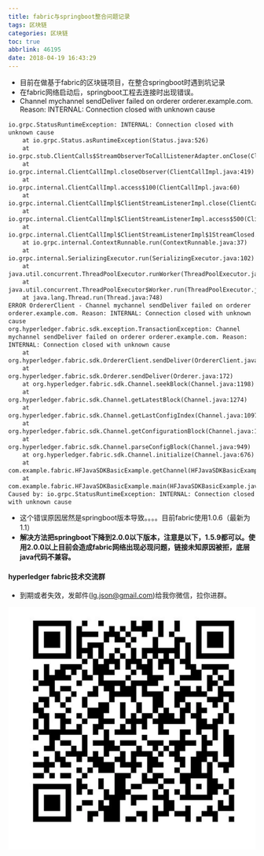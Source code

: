 ```yaml
---
title: fabric与springboot整合问题记录
tags: 区块链
categories: 区块链
toc: true
abbrlink: 46195
date: 2018-04-19 16:43:29
---
```


- 目前在做基于fabric的区块链项目，在整合springboot时遇到坑记录
- 在fabric网络启动后，springboot工程去连接时出现错误。
- Channel mychannel sendDeliver failed on orderer orderer.example.com. Reason: INTERNAL: Connection closed with unknown cause

<!-- more -->

```
io.grpc.StatusRuntimeException: INTERNAL: Connection closed with unknown cause
	at io.grpc.Status.asRuntimeException(Status.java:526)
	at io.grpc.stub.ClientCalls$StreamObserverToCallListenerAdapter.onClose(ClientCalls.java:380)
	at io.grpc.internal.ClientCallImpl.closeObserver(ClientCallImpl.java:419)
	at io.grpc.internal.ClientCallImpl.access$100(ClientCallImpl.java:60)
	at io.grpc.internal.ClientCallImpl$ClientStreamListenerImpl.close(ClientCallImpl.java:493)
	at io.grpc.internal.ClientCallImpl$ClientStreamListenerImpl.access$500(ClientCallImpl.java:422)
	at io.grpc.internal.ClientCallImpl$ClientStreamListenerImpl$1StreamClosed.runInContext(ClientCallImpl.java:525)
	at io.grpc.internal.ContextRunnable.run(ContextRunnable.java:37)
	at io.grpc.internal.SerializingExecutor.run(SerializingExecutor.java:102)
	at java.util.concurrent.ThreadPoolExecutor.runWorker(ThreadPoolExecutor.java:1142)
	at java.util.concurrent.ThreadPoolExecutor$Worker.run(ThreadPoolExecutor.java:617)
	at java.lang.Thread.run(Thread.java:748)
ERROR OrdererClient - Channel mychannel sendDeliver failed on orderer orderer.example.com. Reason: INTERNAL: Connection closed with unknown cause
org.hyperledger.fabric.sdk.exception.TransactionException: Channel mychannel sendDeliver failed on orderer orderer.example.com. Reason: INTERNAL: Connection closed with unknown cause
	at org.hyperledger.fabric.sdk.OrdererClient.sendDeliver(OrdererClient.java:295)
	at org.hyperledger.fabric.sdk.Orderer.sendDeliver(Orderer.java:172)
	at org.hyperledger.fabric.sdk.Channel.seekBlock(Channel.java:1198)
	at org.hyperledger.fabric.sdk.Channel.getLatestBlock(Channel.java:1274)
	at org.hyperledger.fabric.sdk.Channel.getLastConfigIndex(Channel.java:1097)
	at org.hyperledger.fabric.sdk.Channel.getConfigurationBlock(Channel.java:1028)
	at org.hyperledger.fabric.sdk.Channel.parseConfigBlock(Channel.java:949)
	at org.hyperledger.fabric.sdk.Channel.initialize(Channel.java:676)
	at com.example.fabric.HFJavaSDKBasicExample.getChannel(HFJavaSDKBasicExample.java:196)
	at com.example.fabric.HFJavaSDKBasicExample.main(HFJavaSDKBasicExample.java:63)
Caused by: io.grpc.StatusRuntimeException: INTERNAL: Connection closed with unknown cause

```
- 这个错误原因居然是springboot版本导致。。。。目前fabric使用1.0.6（最新为1.1）
- **解决方法把springboot下降到2.0.0以下版本，注意是以下，1.5.9都可以。使用2.0.0以上目前会造成fabric网络出现必现问题，链接未知原因被拒，底层java代码不兼容。**

#### hyperledger fabric技术交流群

- 到期或者失效，发邮件(lg.json@gmail.com)给我你微信，拉你进群。

![](https://raw.githubusercontent.com/zhulg/allpic/master/weixin.png)